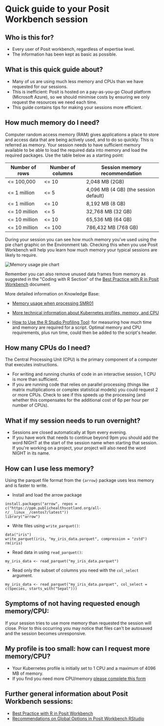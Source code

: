 # Quick guide to your Posit Workbench session

## Who is this for?

* Every user of Posit workbench, regardless of expertise level. 
* The information has been kept as basic as possible.

## What is this quick guide about?

* Many of us are using much less memory and CPUs than we have requested for our sessions.
* This is inefficient: Posit is hosted on a pay-as-you-go Cloud platform (Microsoft Azure), so we should minimise costs by ensuring we only request the resources we need each time.
* This guide contains tips for making your sessions more efficient.  

## How much memory do I need?

Computer random access memory (RAM) gives applications a place to store and access data that are being actively used, and to do so quickly. This is referred as memory.
Your session needs to have sufficient memory available to be able to load the required data into memory and load the required packages. Use the table below as a starting point:

| Number of rows | Number of columns | Session memory recommendation |
|---|---|---|
| <= 100,000 | <= 10 | 2,048 MB (2GB) |
| <= 1 million | <= 5 | 4,096 MB (4 GB) (the session default)  |
| <= 1 million | <= 10 | 8,192 MB (8 GB) |
| <= 10 million | <= 5 | 32,768 MB (32 GB) |
| <= 10 million | <= 10 | 65,536 MB (64 GB) |
| <= 10 million | <= 100 | 786,432 MB (768 GB) |

During your session you can see how much memory you've used using the pie chart graphic on the Environment tab. Checking this when you use Posit Workbench will help you learn how much memory your typical sessions are likely to require. 

![Memory usage pie chart](https://github.com/Public-Health-Scotland/technical-docs/assets/110984847/338dd117-417d-4436-be3a-87347176adbc)

Remember you can also remove unused data frames from memory as suggested in the "Coding with R Section" of the [Best Practice with R in Posit Workbench](Best%20Practice%20with%20R%20in%20Posit%20Workbench.md) document.  

More detailed information on Knowledge Base:

*	[Memory usage when processing SMR01](Memory%20Usage%20in%20SMR01.md)

*	[More technical information about Kubernetes profiles, memory, and CPU](Posit%20Workbench%20and%20Kubernetes.md)

*	[How to Use the R Studio Profiling Tool](How%20to%20Use%20the%20R%20Studio%20Profiling%20Tool.md): for measuring how much time and memory are required for a script. Optimal memory and CPU requirements, plus run time, could then be added to the script's header. 

## How many CPUs do I need?  
The Central Processing Unit (CPU) is the primary component of a computer that executes instructions.

*	For writing and running chunks of code in an interactive session, 1 CPU is more than sufficient. 
*	If you are running code that relies on parallel processing (things like matrix multiplications or complex statistical models) you could request 2 or more CPUs. Check to see if this speeds up the processing (and whether this compensates for the additional cost of 6p per hour per number of CPUs).

## What if my session needs to run overnight?
*	Sessions are closed automatically at 9pm every evening.
*	If you have work that needs to continue beyond 9pm you should add the word NIGHT at the start of the session name when starting that session. If you're working on a project, your project will also need the word NIGHT in its name.

## How can I use less memory?
Using the parquet file format from the `{arrow}` package uses less memory and is faster to write. 

*	Install and load the arrow package
```{r}
install.packages("arrow", repos = c("https://ppm.publichealthscotland.org/all-r/__linux__/centos7/latest"))
library("arrow")
```
*	Write files using `write_parquet()`:
```{r}
data("iris")
write_parquet(iris, "my_iris_data.parquet", compression = "zstd")
rm(iris)
```
*	Read data in using `read_parquet()`:
```{r}
my_iris_data <- read_parquet("my_iris_data.parquet")
```
* Read only the subset of columns you need with the `col_select` argument.
```{r}
my_iris_data <- read_parquet("my_iris_data.parquet", col_select = c(Species, starts_with("Sepal")))
```


## Symptoms of not having requested enough memory/CPU:
If your session tries to use more memory than requested the session will close. Prior to this occurring you may notice that files can't be autosaved and the session becomes unresponsive.  	

## My profile is too small: how can I request more memory/CPU?
*	Your Kubernetes profile is initially set to 1 CPU and a maximum of 4096 MB of memory.
*	If you find you need more CPU/memory [please complete this form](https://forms.office.com/e/VEutAJ8p9Y)
  
## Further general information about Posit Workbench sessions:
*	[Best Practice with R in Posit Workbench](Best%20Practice%20with%20R%20in%20Posit%20Workbench.md)
*	[Recommendations on Global Options in Posit Workbench RStudio](Recommended%20Global%20Options%20for%20RStudio.md)


